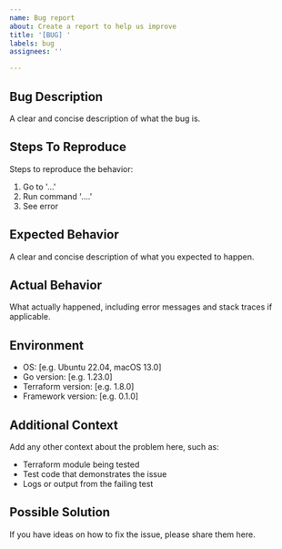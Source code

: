 ```yaml
---
name: Bug report
about: Create a report to help us improve
title: '[BUG] '
labels: bug
assignees: ''

---
```


## Bug Description
A clear and concise description of what the bug is.

## Steps To Reproduce
Steps to reproduce the behavior:
1. Go to '...'
2. Run command '....'
3. See error

## Expected Behavior
A clear and concise description of what you expected to happen.

## Actual Behavior
What actually happened, including error messages and stack traces if applicable.

## Environment
- OS: [e.g. Ubuntu 22.04, macOS 13.0]
- Go version: [e.g. 1.23.0]
- Terraform version: [e.g. 1.8.0]
- Framework version: [e.g. 0.1.0]

## Additional Context
Add any other context about the problem here, such as:
- Terraform module being tested
- Test code that demonstrates the issue
- Logs or output from the failing test

## Possible Solution
If you have ideas on how to fix the issue, please share them here.